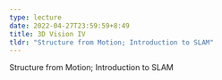 ```yaml
---
type: lecture
date: 2022-04-27T23:59:59+8:49
title: 3D Vision IV
tldr: "Structure from Motion; Introduction to SLAM"
---
```

Structure from Motion; Introduction to SLAM

